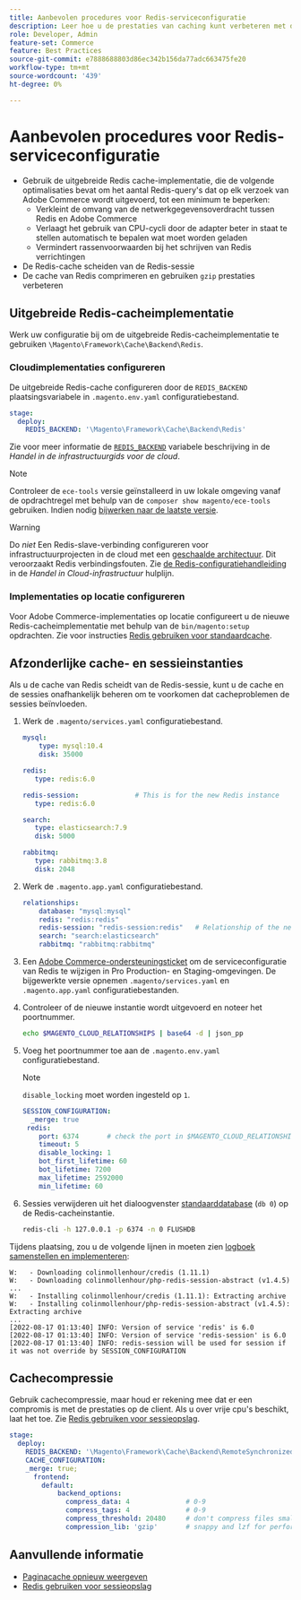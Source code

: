 ```yaml
---
title: Aanbevolen procedures voor Redis-serviceconfiguratie
description: Leer hoe u de prestaties van caching kunt verbeteren met de uitgebreide Redis-cacheimplementatie voor Adobe Commerce.
role: Developer, Admin
feature-set: Commerce
feature: Best Practices
source-git-commit: e7888688803d86ec342b156da77adc663475fe20
workflow-type: tm+mt
source-wordcount: '439'
ht-degree: 0%

---
```



# Aanbevolen procedures voor Redis-serviceconfiguratie

- Gebruik de uitgebreide Redis cache-implementatie, die de volgende optimalisaties bevat om het aantal Redis-query&#39;s dat op elk verzoek van Adobe Commerce wordt uitgevoerd, tot een minimum te beperken:
   - Verkleint de omvang van de netwerkgegevensoverdracht tussen Redis en Adobe Commerce
   - Verlaagt het gebruik van CPU-cycli door de adapter beter in staat te stellen automatisch te bepalen wat moet worden geladen
   - Vermindert rassenvoorwaarden bij het schrijven van Redis verrichtingen
- De Redis-cache scheiden van de Redis-sessie
- De cache van Redis comprimeren en gebruiken `gzip` prestaties verbeteren

## Uitgebreide Redis-cacheimplementatie

Werk uw configuratie bij om de uitgebreide Redis-cacheimplementatie te gebruiken `\Magento\Framework\Cache\Backend\Redis`.

### Cloudimplementaties configureren

De uitgebreide Redis-cache configureren door de `REDIS_BACKEND` plaatsingsvariabele in `.magento.env.yaml` configuratiebestand.

```yaml
stage:
  deploy:
    REDIS_BACKEND: '\Magento\Framework\Cache\Backend\Redis'
```

Zie voor meer informatie de [`REDIS_BACKEND`](https://experienceleague.adobe.com/docs/commerce-cloud-service/user-guide/configure/env/stage/variables-deploy.html#redis_backend) variabele beschrijving in de _Handel in de infrastructuurgids voor de cloud_.

>[!NOTE]
>
> Controleer de `ece-tools` versie geïnstalleerd in uw lokale omgeving vanaf de opdrachtregel met behulp van de `composer show magento/ece-tools` gebruiken. Indien nodig [bijwerken naar de laatste versie](https://experienceleague.adobe.com/docs/commerce-cloud-service/user-guide/dev-tools/ece-tools/update-package.html).

>[!WARNING]
>
>Do _niet_ Een Redis-slave-verbinding configureren voor infrastructuurprojecten in de cloud met een [geschaalde architectuur](https://experienceleague.adobe.com/docs/commerce-cloud-service/user-guide/architecture/scaled-architecture.html). Dit veroorzaakt Redis verbindingsfouten. Zie [de Redis-configuratiehandleiding](https://experienceleague.adobe.com/docs/commerce-cloud-service/user-guide/configure/env/stage/variables-deploy.html#redis_use_slave_connection) in de _Handel in Cloud-infrastructuur_ hulplijn.

### Implementaties op locatie configureren

Voor Adobe Commerce-implementaties op locatie configureert u de nieuwe Redis-cacheimplementatie met behulp van de `bin/magento:setup` opdrachten. Zie voor instructies [Redis gebruiken voor standaardcache](../../../configuration/cache/redis-pg-cache.md#configure-redis-page-caching).

## Afzonderlijke cache- en sessieinstanties

Als u de cache van Redis scheidt van de Redis-sessie, kunt u de cache en de sessies onafhankelijk beheren om te voorkomen dat cacheproblemen de sessies beïnvloeden.

1. Werk de `.magento/services.yaml` configuratiebestand.

   ```yaml
   mysql:
       type: mysql:10.4
       disk: 35000
   
   redis:
      type: redis:6.0
   
   redis-session:              # This is for the new Redis instance
      type: redis:6.0
   
   search:
      type: elasticsearch:7.9
      disk: 5000
   
   rabbitmq:
      type: rabbitmq:3.8
      disk: 2048
   ```

1. Werk de `.magento.app.yaml` configuratiebestand.

   ```yaml
   relationships:
       database: "mysql:mysql"
       redis: "redis:redis"
       redis-session: "redis-session:redis"   # Relationship of the new Redis instance
       search: "search:elasticsearch"
       rabbitmq: "rabbitmq:rabbitmq"
   ```

1. Een [Adobe Commerce-ondersteuningsticket](https://experienceleague.adobe.com/docs/commerce-knowledge-base/kb/help-center-guide/magento-help-center-user-guide.html#submit-ticket) om de serviceconfiguratie van Redis te wijzigen in Pro Production- en Staging-omgevingen. De bijgewerkte versie opnemen `.magento/services.yaml` en `.magento.app.yaml` configuratiebestanden.

1. Controleer of de nieuwe instantie wordt uitgevoerd en noteer het poortnummer.

   ```bash
   echo $MAGENTO_CLOUD_RELATIONSHIPS | base64 -d | json_pp
   ```

1. Voeg het poortnummer toe aan de `.magento.env.yaml` configuratiebestand.

   >[!NOTE]
   >`disable_locking` moet worden ingesteld op `1`.

   ```yaml
   SESSION_CONFIGURATION:
     _merge: true
    redis:
       port: 6374       # check the port in $MAGENTO_CLOUD_RELATIONSHIPS
       timeout: 5
       disable_locking: 1
       bot_first_lifetime: 60
       bot_lifetime: 7200
       max_lifetime: 2592000
       min_lifetime: 60
   ```

1. Sessies verwijderen uit het dialoogvenster [standaarddatabase](../../../configuration/cache/redis-pg-cache.md) (`db 0`) op de Redis-cacheinstantie.

   ```bash
   redis-cli -h 127.0.0.1 -p 6374 -n 0 FLUSHDB
   ```

Tijdens plaatsing, zou u de volgende lijnen in moeten zien [logboek samenstellen en implementeren](https://experienceleague.adobe.com/docs/commerce-cloud-service/user-guide/develop/test/log-locations.html#build-and-deploy-logs):

```terminal
W:   - Downloading colinmollenhour/credis (1.11.1)
W:   - Downloading colinmollenhour/php-redis-session-abstract (v1.4.5)
...
W:   - Installing colinmollenhour/credis (1.11.1): Extracting archive
W:   - Installing colinmollenhour/php-redis-session-abstract (v1.4.5): Extracting archive
...
[2022-08-17 01:13:40] INFO: Version of service 'redis' is 6.0
[2022-08-17 01:13:40] INFO: Version of service 'redis-session' is 6.0
[2022-08-17 01:13:40] INFO: redis-session will be used for session if it was not override by SESSION_CONFIGURATION
```

## Cachecompressie

Gebruik cachecompressie, maar houd er rekening mee dat er een compromis is met de prestaties op de client. Als u over vrije cpu&#39;s beschikt, laat het toe. Zie [Redis gebruiken voor sessieopslag](../../../configuration/cache/redis-session.md).

```yaml
stage:
  deploy:
    REDIS_BACKEND: '\Magento\Framework\Cache\Backend\RemoteSynchronizedCache'
    CACHE_CONFIGURATION:
    _merge: true;
      frontend:
        default:
            backend_options:
              compress_data: 4              # 0-9
              compress_tags: 4              # 0-9
              compress_threshold: 20480     # don't compress files smaller than this value
              compression_lib: 'gzip'       # snappy and lzf for performance, gzip for high compression (~69%)
```

## Aanvullende informatie

- [Paginacache opnieuw weergeven](../../../configuration/cache/redis-pg-cache.md)
- [Redis gebruiken voor sessieopslag](../../../configuration/cache/redis-session.md)
